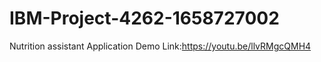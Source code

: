 # IBM-Project-4262-1658727002
Nutrition assistant Application
Demo Link:https://youtu.be/llvRMgcQMH4
